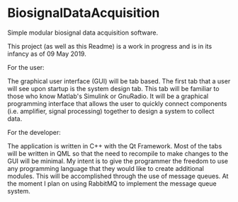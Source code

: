 # BiosignalDataAcquisition
Simple modular biosignal data acquisition software.

This project (as well as this Readme) is a work in progress and is in its infancy as of 09 May 2019. 

For the user:

The graphical user interface (GUI) will be tab based. The first tab that a user will see upon startup is the system design
tab. This tab will be familiar to those who know Matlab's Simulink or GnuRadio. It will be a graphical programming interface
that allows the user to quickly connect components (i.e. amplifier, signal processing) together to design a system to collect 
data. 

For the developer:

The application is written in C++ with the Qt Framework. Most of the tabs will be written in QML so
that the need to recompile to make changes to the GUI will be minimal. My intent is to give the programmer the freedom to 
use any programming language that they would like to create additional modules. This will be accomplished through the use of message queues. At the moment I plan on using RabbitMQ to implement the message queue system.

